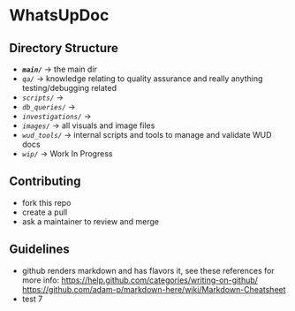 # WhatsUpDoc

## Directory Structure
- _**`main/`**_ -> the main dir 
- _`qa/`_ -> knowledge relating to quality assurance and really anything testing/debugging related
- _`scripts/`_ -> 
- _`db_queries/`_ -> 
- _`investigations/`_ -> 
- _`images/`_ -> all visuals and image files
- _`wud_tools/`_ -> internal scripts and tools to manage and validate WUD docs
- _`wip/`_ -> Work In Progress 

## Contributing
- fork this repo
- create a pull
- ask a maintainer to review and merge

## Guidelines
- github renders markdown and has flavors it, see these references for more info:
    https://help.github.com/categories/writing-on-github/
    https://github.com/adam-p/markdown-here/wiki/Markdown-Cheatsheet
- test 7
